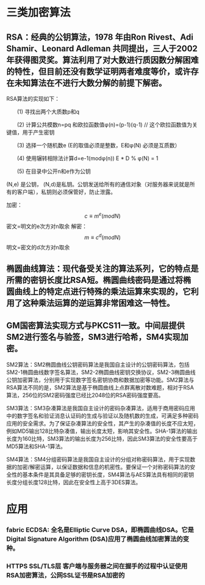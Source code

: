 # 三类加密算法
## RSA：经典的公钥算法，1978 年由Ron Rivest、Adi Shamir、Leonard Adleman 共同提出，三人于2002 年获得图灵奖。算法利用了对大数进行质因数分解困难的特性，但目前还没有数学证明两者难度等价，或许存在未知算法在不进行大数分解的前提下解密。

RSA算法的实现如下：

　　(1) 寻找出两个大质数p和q 

　　(2) 计算公共模数n=pq 和欧拉函数值φ(n)=(p-1)(q-1) 
    // 这个欧拉函数值为关键值，用于产生密钥

　　(3) 选择一个随机数e (E的取值必须是整数，E和φ(N) 必须是互质数） 

　　(4) 使用辗转相除法计算d=e-1(modφ(n)) E * D % φ(N) = 1

　　(5) 在目录中公开n和e作为公钥

(N,e) 是公钥， (N,d)是私钥。公钥发送给所有的通信对象（对服务器来说就是所有的客户端），私钥则必须保管好，防止泄露。

加密：$$c≡m^e(modN)$$  密文=明文的e次方对n取余 
解密：$$m≡c^d(modN)$$  明文=密文的d次方对n取余 

## 椭圆曲线算法：现代备受关注的算法系列，它的特点是所需的密钥长度比RSA短。椭圆曲线密码是通过将椭圆曲线上的特定点进行特殊的乘法运算来实现的，它利用了这种乘法运算的逆运算非常困难这一特性。

## GM国密算法实现方式与PKCS11一致。中间层提供SM2进行签名与验签，SM3进行哈希，SM4实现加密。
SM2算法：SM2椭圆曲线公钥密码算法是我国自主设计的公钥密码算法，包括SM2-1椭圆曲线数字签名算法，SM2-2椭圆曲线密钥交换协议，SM2-3椭圆曲线公钥加密算法，分别用于实现数字签名密钥协商和数据加密等功能。SM2算法与RSA算法不同的是，SM2算法是基于椭圆曲线上点群离散对数难题，相对于RSA算法，256位的SM2密码强度已经比2048位的RSA密码强度要高。

SM3算法：SM3杂凑算法是我国自主设计的密码杂凑算法，适用于商用密码应用中的数字签名和验证消息认证码的生成与验证以及随机数的生成，可满足多种密码应用的安全需求。为了保证杂凑算法的安全性，其产生的杂凑值的长度不应太短，例如MD5输出128比特杂凑值，输出长度太短，影响其安全性。SHA-1算法的输出长度为160比特，SM3算法的输出长度为256比特，因此SM3算法的安全性要高于MD5算法和SHA-1算法。

SM4算法：SM4分组密码算法是我国自主设计的分组对称密码算法，用于实现数据的加密/解密运算，以保证数据和信息的机密性。要保证一个对称密码算法的安全性的基本条件是其具备足够的密钥长度，SM4算法与AES算法具有相同的密钥长度分组长度128比特，因此在安全性上高于3DES算法。



# 应用
### fabric ECDSA: 全名是Elliptic Curve DSA，即椭圆曲线DSA。它是Digital Signature Algorithm (DSA)应用了椭圆曲线加密算法的变种。

### HTTPS SSL/TLS层 客户端与服务器之间在握手的过程中认证使用RSA加密算法，公网SSL证书是RSA加密的

